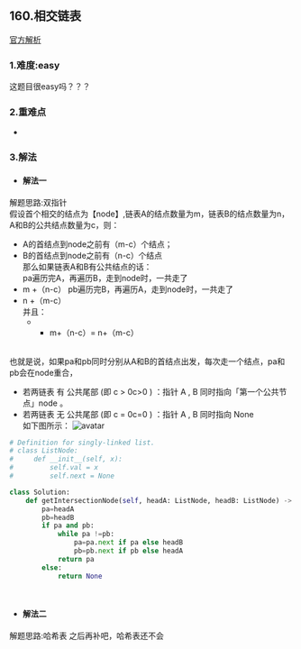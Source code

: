 ## 160.相交链表

[官方解析](<https://leetcode-cn.com/problems/intersection-of-two-linked-lists/solution/xiang-jiao-lian-biao-by-leetcode-solutio-a8jn/>)

### 1.难度:easy

这题目很easy吗？？？

### 2.重难点

*

### 3.解法

* #### 解法一

解题思路:双指针<br/>
假设首个相交的结点为【node】,链表A的结点数量为m，链表B的结点数量为n，A和B的公共结点数量为c，则：

* A的首结点到node之前有（m-c）个结点；
* B的首结点到node之前有（n-c）个结点<br/>
那么如果链表A和B有公共结点的话：<br/>
pa遍历完A，再遍历B，走到node时，一共走了
* m +（n-c）
pb遍历完B，再遍历A，走到node时，一共走了
* n +（m-c）
  <br/>
并且：
    * * m+（n-c）= n+（m-c）
  <br/>
也就是说，如果pa和pb同时分别从A和B的首结点出发，每次走一个结点，pa和pb会在node重合，
* 若两链表 有 公共尾部 (即 c > 0c>0 ) ：指针 A , B 同时指向「第一个公共节点」node 。
* 若两链表 无 公共尾部 (即 c = 0c=0 ) ：指针 A , B 同时指向 None
  <br/>
如下图所示：
![avatar](https://pic.leetcode-cn.com/1614527163-BKaiqs-Picture1.png)

```python
# Definition for singly-linked list.
# class ListNode:
#     def __init__(self, x):
#         self.val = x
#         self.next = None

class Solution:
    def getIntersectionNode(self, headA: ListNode, headB: ListNode) -> ListNode:
        pa=headA
        pb=headB
        if pa and pb:
            while pa !=pb:
                pa=pa.next if pa else headB
                pb=pb.next if pb else headA
            return pa
        else:
            return None

   
```

* #### 解法二

解题思路:哈希表
之后再补吧，哈希表还不会
